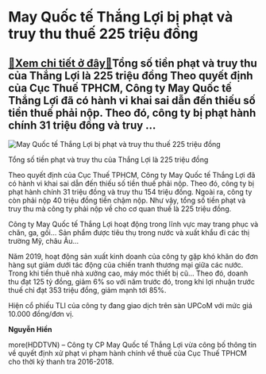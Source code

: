 May Quốc tế Thắng Lợi bị phạt và truy thu thuế 225 triệu đồng
=============================================================

[:gift:Xem chi tiết ở đây:gift:](https://hddtvn.com/may-quoc-te-thang-loi-bi-phat-va-truy-thu-thue-225-trieu-dong/)Tổng số tiền phạt và truy thu của Thắng Lợi là 225 triệu đồng Theo quyết định của Cục Thuế TPHCM, Công ty May Quốc tế Thắng Lợi đã có hành vi khai sai dẫn đến thiếu số tiền thuế phải nộp. Theo đó, công ty bị phạt hành chính 31 triệu đồng và truy …
-------------------------------------------------------------------------------------------------------------------------------------------------------------------------------------------------------------------------------------------------------





![May Quốc tế Thắng Lợi bị phạt và truy thu thuế 225 triệu đồng](https://hddtvn.com/wp-content/uploads/2021/01/2743_tli.jpg "May Quốc tế Thắng Lợi bị phạt và truy thu thuế 225 triệu đồng")


Tổng số tiền phạt và truy thu của Thắng Lợi là 225 triệu đồng



 Theo quyết định của Cục Thuế TPHCM, Công ty May Quốc tế Thắng Lợi đã có hành vi khai sai dẫn đến thiếu số tiền thuế phải nộp. Theo đó, công ty bị phạt hành chính 31 triệu đồng và truy thu 154 triệu đồng. Ngoài ra, công ty còn phải nộp 40 triệu đồng tiền chậm nộp. Như vậy, tổng số tiền phạt và truy thu mà công ty phải nộp về cho cơ quan thuế là 225 triệu đồng.


Công ty May Quốc tế Thắng Lợi hoạt động trong lĩnh vực may trang phục và chăn, ga, gối… Sản phẩm được tiêu thụ trong nước và xuất khẩu đi các thị trường Mỹ, châu Âu…


Năm 2019, hoạt động sản xuất kinh doanh của công ty gặp khó khăn do đơn hàng sụt giảm dưới tác động của chiến tranh thương mại giữa các nước. Trong khi tiền thuê nhà xưởng cao, máy móc thiết bị cũ… Theo đó, doanh thu đạt 125 tỷ đồng, giảm 6% so với năm trước đó, trong khi lợi nhuận trước thuế chỉ đạt 353 triệu đồng, giảm mạnh tới 85%.


Hiện cổ phiếu TLI của công ty đang giao dịch trên sàn UPCoM với mức giá 10.000 đồng/đơn vị.




**Nguyễn Hiền**



more(HDDTVN) – Công ty CP May Quốc tế Thắng Lợi vừa công bố thông tin về quyết định xử phạt vi phạm hành chính về thuế của Cục Thuế TPHCM cho thời kỳ thanh tra 2016-2018.

